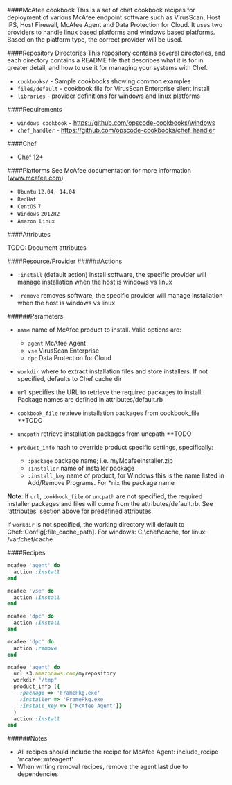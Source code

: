 ####McAfee cookbook
This is a set of chef cookbook recipes for deployment of various McAfee endpoint software such as VirusScan, Host IPS, Host Firewall, McAfee Agent and Data Protection for Cloud.
It uses two providers to handle linux based platforms and windows based platforms. Based on the platform type, the correct provider will be used.

####Repository Directories
This repository contains several directories, and each directory contains a README file that describes what it is for in greater detail, and how to use it for managing your systems with Chef.

* `cookbooks/` -  Sample cookbooks showing common examples
* `files/default` - cookbook file for VirusScan Enterprise silent install
* `libraries` - provider definitions for windows and linux platforms  

####Requirements
* `windows cookbook` - https://github.com/opscode-cookbooks/windows
* `chef_handler` - https://github.com/opscode-cookbooks/chef_handler

####Chef
* Chef 12+

####Platforms
See McAfee documentation for more information (www.mcafee.com)
* `Ubuntu` `12.04, 14.04` 
* `RedHat`
* `CentOS` `7`
* `Windows` `2012R2`
* `Amazon Linux`

####Attributes

TODO: Document attributes

####Resource/Provider
######Actions
* `:install` (default action) install software, the specific provider will manage installation when the host is windows vs linux

* `:remove` removes software, the specific provider will manage installation when the host is windows vs linux

######Parameters
* `name` name of McAfee product to install. Valid options are:
  * `agent` McAfee Agent
  * `vse`   VirusScan Enterprise
  * `dpc`   Data Protection for Cloud
  
* `workdir` where to extract installation files and store installers. If not specified, defaults to Chef cache dir

* `url` specifies the URL to retrieve the required packages to install. Package names are defined in attributes/default.rb

* `cookbook_file` retrieve installation packages from cookbook_file **TODO

* `uncpath` retrieve installation packages from uncpath **TODO

* `product_info` hash to override product specific settings, specifically:
  * `:package`  package name; i.e. myMcafeeInstaller.zip
  * `:installer`  name of installer package
  * `:install_key`  name of product, for Windows this is the name listed in Add/Remove Programs. For *nix the package name

**Note**: If `url`, `cookbook_file` or `uncpath` are not specified, the required installer packages and files will come from the attributes/default.rb. 
See 'attributes' section above for predefined attributes.

If `workdir` is not specified, the working directory will default to Chef::Config[:file_cache_path]. For windows: C:\chef\cache, for linux: /var/chef/cache

####Recipes
```ruby
mcafee 'agent' do
  action :install
end

mcafee 'vse' do
  action :install
end

mcafee 'dpc' do
  action :install
end

mcafee 'dpc' do
  action :remove
end

mcafee 'agent' do
  url s3.amazonaws.com/myrepository
  workdir "/tmp"
  product_info ({
    :package => 'FramePkg.exe'
    :installer => 'FramePkg.exe'
    :install_key => ['McAfee Agent']}
  )
  action :install
end
```

######Notes
* All recipes should include the recipe for McAfee Agent: include_recipe 'mcafee::mfeagent'
* When writing removal recipes, remove the agent last due to dependencies
